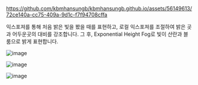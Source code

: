 
https://github.com/kbmhansungb/kbmhansungb.github.io/assets/56149613/72ce140a-cc75-409a-9d1c-f7f94708cffa


익스포져를 통해 처음 밝은 빛을 봤을 때를 표현하고, 로컬 익스포져를 조절하여 밝은 곳과 어두운곳의 대비를 강조합니다. 그 후, Exponential Height Fog로 빛이 산란과 블룸으로 밝게 표현합니다. 

![image](https://github.com/kbmhansungb/kbmhansungb.github.io/assets/56149613/5880c7fc-16d3-436a-9325-d1a1ab9f9492)

![image](https://github.com/kbmhansungb/kbmhansungb.github.io/assets/56149613/4eaf6acf-efbc-4b13-963d-e311d1cafce7)

![image](https://github.com/kbmhansungb/kbmhansungb.github.io/assets/56149613/89476eb8-5a0e-488e-8981-9037edfde67f)



